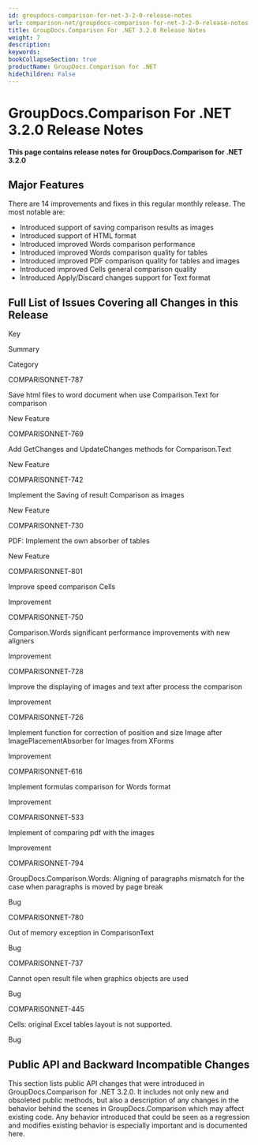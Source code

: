 ```yaml
---
id: groupdocs-comparison-for-net-3-2-0-release-notes
url: comparison-net/groupdocs-comparison-for-net-3-2-0-release-notes
title: GroupDocs.Comparison For .NET 3.2.0 Release Notes
weight: 7
description: 
keywords: 
bookCollapseSection: true
productName: GroupDocs.Comparison for .NET
hideChildren: False
---
```


# GroupDocs.Comparison For .NET 3.2.0 Release Notes

**This page contains release notes for GroupDocs.Comparison for .NET 3.2.0**

## Major Features

There are 14 improvements and fixes in this regular monthly release. The most notable are:

*   Introduced support of saving comparison results as images
*   Introduced support of HTML format
*   Introduced improved Words comparison performance
*   Introduced improved Words comparison quality for tables
*   Introduced improved PDF comparison quality for tables and images
*   Introduced improved Cells general comparison quality
*   Introduced Apply/Discard changes support for Text format

## Full List of Issues Covering all Changes in this Release

Key

Summary

Category

COMPARISONNET-787

Save html files to word document when use Comparison.Text for comparison

New Feature

COMPARISONNET-769

Add GetChanges and UpdateChanges methods for Comparison.Text

New Feature

COMPARISONNET-742

Implement the Saving of result Comparison as images

New Feature

COMPARISONNET-730

PDF: Implement the own absorber of tables

New Feature

COMPARISONNET-801

Improve speed comparison Cells

Improvement

COMPARISONNET-750

Comparison.Words significant performance improvements with new aligners

Improvement

COMPARISONNET-728

Improve the displaying of images and text after process the comparison

Improvement

COMPARISONNET-726

Implement function for correction of position and size Image after ImagePlacementAbsorber for Images from XForms

Improvement

COMPARISONNET-616

Implement formulas comparison for Words format

Improvement

COMPARISONNET-533

Implement of comparing pdf with the images

Improvement

COMPARISONNET-794

GroupDocs.Comparison.Words: Aligning of paragraphs mismatch for the case when paragraphs is moved by page break

Bug

COMPARISONNET-780

Out of memory exception in ComparisonText

Bug

COMPARISONNET-737

Cannot open result file when graphics objects are used

Bug

COMPARISONNET-445

Cells: original Excel tables layout is not supported.

Bug

  
  

## Public API and Backward Incompatible Changes

This section lists public API changes that were introduced in GroupDocs.Comparison for .NET 3.2.0. It includes not only new and obsoleted public methods, but also a description of any changes in the behavior behind the scenes in GroupDocs.Comparison which may affect existing code. Any behavior introduced that could be seen as a regression and modifies existing behavior is especially important and is documented here.
